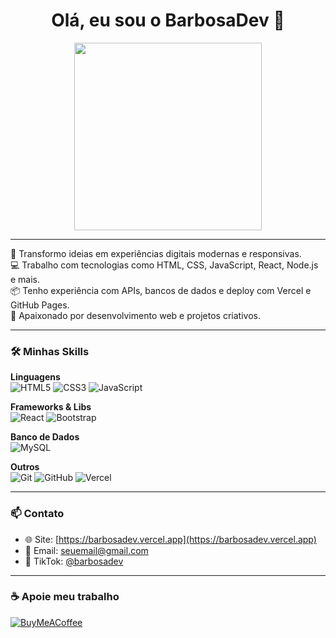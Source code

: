 <h1 align="center">Olá, eu sou o BarbosaDev 👋</h1>

<p align="center">
  <img src="https://media.giphy.com/media/xTiTnxpQ3ghPiB2Hp6/giphy.gif" width="300"/>
</p>

---

🚀 Transformo ideias em experiências digitais modernas e responsivas.  
💻 Trabalho com tecnologias como HTML, CSS, JavaScript, React, Node.js e mais.  
📦 Tenho experiência com APIs, bancos de dados e deploy com Vercel e GitHub Pages.  
🎯 Apaixonado por desenvolvimento web e projetos criativos.

---

### 🛠️ Minhas Skills

**Linguagens**  
![HTML5](https://img.shields.io/badge/HTML5-E34F26?style=for-the-badge&logo=html5&logoColor=white)
![CSS3](https://img.shields.io/badge/CSS3-1572B6?style=for-the-badge&logo=css3&logoColor=white)
![JavaScript](https://img.shields.io/badge/JavaScript-F7DF1E?style=for-the-badge&logo=javascript&logoColor=black)

**Frameworks & Libs**  
![React](https://img.shields.io/badge/React-20232A?style=for-the-badge&logo=react&logoColor=61DAFB)
![Bootstrap](https://img.shields.io/badge/Bootstrap-563D7C?style=for-the-badge&logo=bootstrap&logoColor=white)

**Banco de Dados**  
![MySQL](https://img.shields.io/badge/MySQL-00758F?style=for-the-badge&logo=mysql&logoColor=white)

**Outros**  
![Git](https://img.shields.io/badge/Git-F05032?style=for-the-badge&logo=git&logoColor=white)
![GitHub](https://img.shields.io/badge/GitHub-100000?style=for-the-badge&logo=github&logoColor=white)
![Vercel](https://img.shields.io/badge/Vercel-000000?style=for-the-badge&logo=vercel&logoColor=white)

---

### 📫 Contato

- 🌐 Site: [https://barbosadev.vercel.app](https://barbosadev.vercel.app)
- 📧 Email: seuemail@gmail.com
- 🎥 TikTok: [@barbosadev](https://tiktok.com/@barbosadev)

---

### ☕ Apoie meu trabalho

[![BuyMeACoffee](https://img.shields.io/badge/Buy%20me%20a%20coffee-donate-yellow?style=for-the-badge&logo=buymeacoffee&logoColor=black)](https://www.buymeacoffee.com/barbosadev)
